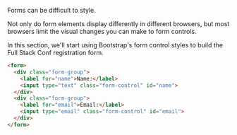 Forms can be difficult to style. 

Not only do form elements display differently in different browsers, but most browsers limit the visual changes you can make to form controls. 

In this section, we'll start using Bootstrap's form control styles to build the Full Stack Conf registration form.

```html
<form>
  <div class="form-group">
    <label for="name">Name:</label>
    <input type="text" class="form-control" id="name">
  </div>
  <div class="form-group">
    <label for="email">Email:</label>
    <input type="email" class="form-control" id="email">
  </div>
</form>
```